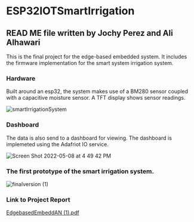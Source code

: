 # ESP32IOTSmartIrrigation
## READ ME file written by Jochy Perez and Ali Alhawari

This is the final project for the edge-based embedded system. It includes the firmware implementation for the smart system irrigation system.

### Hardware
Built around an esp32, the system makes use of a BM280 sensor coupled with a capacitive moisture sensor. A TFT display shows sensor readings.

![smartIrrigationSystem](https://user-images.githubusercontent.com/73910337/167523738-47929451-f8bf-4f2b-81c8-eebf4fea0ae4.png)

### Dashboard
The data is also send to a dashboard for viewing. The dashboard is implemeted using the Adafriot IO service.

![Screen Shot 2022-05-08 at 4 49 42 PM](https://user-images.githubusercontent.com/73910337/167523783-91c99ad8-1d1e-47dd-93f7-82041ec9b6cd.png)


### The first prototype of the smart irrigation system.
![finalversion (1)](https://user-images.githubusercontent.com/73910337/167525405-3e11f6e6-0aca-4c76-a61f-1c28ce5fe7f3.png)


### Link to Project Report 
[EdgebasedEmbeddAN (1).pdf](https://github.com/jjperez123/ESP32IOTSmartIrrigation/files/8656404/EdgebasedEmbeddAN.1.pdf)

